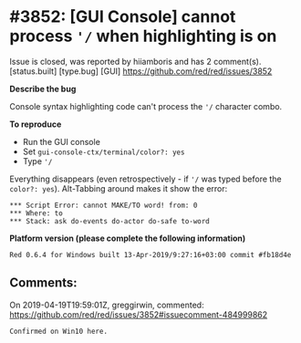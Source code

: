 
#3852: [GUI Console] cannot process `'/` when highlighting is on
================================================================================
Issue is closed, was reported by hiiamboris and has 2 comment(s).
[status.built] [type.bug] [GUI]
<https://github.com/red/red/issues/3852>

**Describe the bug**

Console syntax highlighting code can't process the `'/` character combo.

**To reproduce**

- Run the GUI console
- Set `gui-console-ctx/terminal/color?: yes`
- Type `'/`

Everything disappears (even retrospectively - if `'/` was typed before the `color?: yes`). Alt-Tabbing around makes it show the error:
```
*** Script Error: cannot MAKE/TO word! from: 0
*** Where: to
*** Stack: ask do-events do-actor do-safe to-word
```

**Platform version (please complete the following information)**
```
Red 0.6.4 for Windows built 13-Apr-2019/9:27:16+03:00 commit #fb18d4e
```



Comments:
--------------------------------------------------------------------------------

On 2019-04-19T19:59:01Z, greggirwin, commented:
<https://github.com/red/red/issues/3852#issuecomment-484999862>

    Confirmed on Win10 here.

